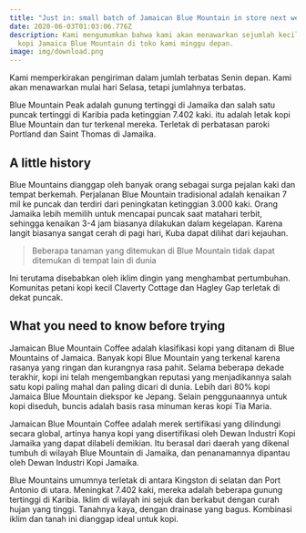 ```yaml
---
title: "Just in: small batch of Jamaican Blue Mountain in store next week"
date: 2020-06-03T01:03:06.776Z
description: Kami mengumumkan bahwa kami akan menawarkan sejumlah kecil biji
  kopi Jamaica Blue Mountain di toko kami minggu depan.
image: img/download.png
---
```

Kami memperkirakan pengiriman dalam jumlah terbatas Senin depan. Kami akan menawarkan mulai hari Selasa, tetapi jumlahnya terbatas.

Blue Mountain Peak adalah gunung tertinggi di Jamaika dan salah satu puncak tertinggi di Karibia pada ketinggian 7.402 kaki. itu adalah letak kopi Blue Mountain dan tur terkenal mereka. Terletak di perbatasan paroki Portland dan Saint Thomas di Jamaika.

## A little history

Blue Mountains dianggap oleh banyak orang sebagai surga pejalan kaki dan tempat berkemah. Perjalanan Blue Mountain tradisional adalah kenaikan 7 mil ke puncak dan terdiri dari peningkatan ketinggian 3.000 kaki. Orang Jamaika lebih memilih untuk mencapai puncak saat matahari terbit, sehingga kenaikan 3-4 jam biasanya dilakukan dalam kegelapan. Karena langit biasanya sangat cerah di pagi hari, Kuba dapat dilihat dari kejauhan.

> Beberapa tanaman yang ditemukan di Blue Mountain tidak dapat ditemukan di tempat lain di dunia

Ini terutama disebabkan oleh iklim dingin yang menghambat pertumbuhan. Komunitas petani kopi kecil Claverty Cottage dan Hagley Gap terletak di dekat puncak.

## What you need to know before trying

Jamaican Blue Mountain Coffee adalah klasifikasi kopi yang ditanam di Blue Mountains of Jamaica. Banyak kopi Blue Mountain yang terkenal karena rasanya yang ringan dan kurangnya rasa pahit. Selama beberapa dekade terakhir, kopi ini telah mengembangkan reputasi yang menjadikannya salah satu kopi paling mahal dan paling dicari di dunia. Lebih dari 80% kopi Jamaica Blue Mountain diekspor ke Jepang. Selain penggunaannya untuk kopi diseduh, buncis adalah basis rasa minuman keras kopi Tia Maria.

Jamaican Blue Mountain Coffee adalah merek sertifikasi yang dilindungi secara global, artinya hanya kopi yang disertifikasi oleh Dewan Industri Kopi Jamaika yang dapat dilabeli demikian. Itu berasal dari daerah yang dikenal tumbuh di wilayah Blue Mountain di Jamaika, dan penanamannya dipantau oleh Dewan Industri Kopi Jamaika.

Blue Mountains umumnya terletak di antara Kingston di selatan dan Port Antonio di utara. Meningkat 7.402 kaki, mereka adalah beberapa gunung tertinggi di Karibia. Iklim di wilayah ini sejuk dan berkabut dengan curah hujan yang tinggi. Tanahnya kaya, dengan drainase yang bagus. Kombinasi iklim dan tanah ini dianggap ideal untuk kopi.